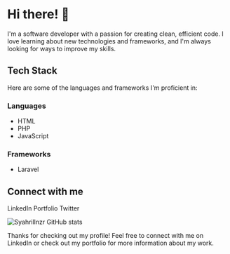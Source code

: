 # Hi there! 👋
I'm a software developer with a passion for creating clean, efficient code. I love learning about new technologies and frameworks, and I'm always looking for ways to improve my skills.

## Tech Stack
Here are some of the languages and frameworks I'm proficient in:

### Languages
+ HTML
+ PHP
+ JavaScript 

### Frameworks
+ Laravel

## Connect with me
LinkedIn
Portfolio
Twitter

![Syahrillnzr GitHub stats](https://github-readme-stats.vercel.app/api?username=Syahrillnzr&show_icons=true&theme=transparent)

Thanks for checking out my profile! Feel free to connect with me on LinkedIn or check out my portfolio for more information about my work.
